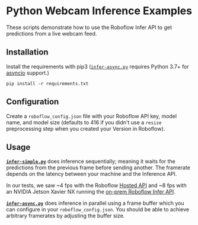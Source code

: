 # Python Webcam Inference Examples
These scripts demonstrate how to use the Roboflow Infer API to get predictions
from a live webcam feed.

## Installation
Install the requirements with pip3 ([`infer-async.py`](infer-async.py) requires
Python 3.7+ for [asyncio](https://docs.python.org/3/library/asyncio.html) support.)
```
pip install -r requirements.txt
```

## Configuration
Create a `roboflow_config.json` file with your Roboflow API key, model name, and
model size (defaults to 416 if you didn't use a `resize` preprocessing step
when you created your Version in Roboflow).

## Usage

**[`infer-simple.py`](infer-simple.py)** does inference sequentially; meaning it
waits for the predictions from the previous frame before sending another.
The framerate depends on the latency between your machine and the Inference API.

In our tests, we saw ~4 fps with the Roboflow
[Hosted API](https://docs.roboflow.com/inference/hosted-api)
and ~8 fps with an NVIDIA Jetson Xavier NX running the
[on-prem Roboflow Infer API](https://docs.roboflow.com/inference/nvidia-jetson).

**[`infer-async.py`](infer-async.py)** does inference in parallel using a frame
buffer which you can configure in your `roboflow_config.json`. You should be able
to achieve arbitrary framerates by adjusting the buffer size.
